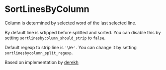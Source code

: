 SortLinesByColumn
=================

Column is determined by selected word of the last selected line.

By default line is srtipped before splitted and sorted. You can disable this by setting `sortlinesbycolumn_should_strip` to `false`.

Default regexp to strip line is `'\W+'`. You can change it by setting `sortlinesbycolumn_split_regexp`.

Based on implementation by [derekh](http://www.sublimetext.com/forum/viewtopic.php?f=6&p=41917)
